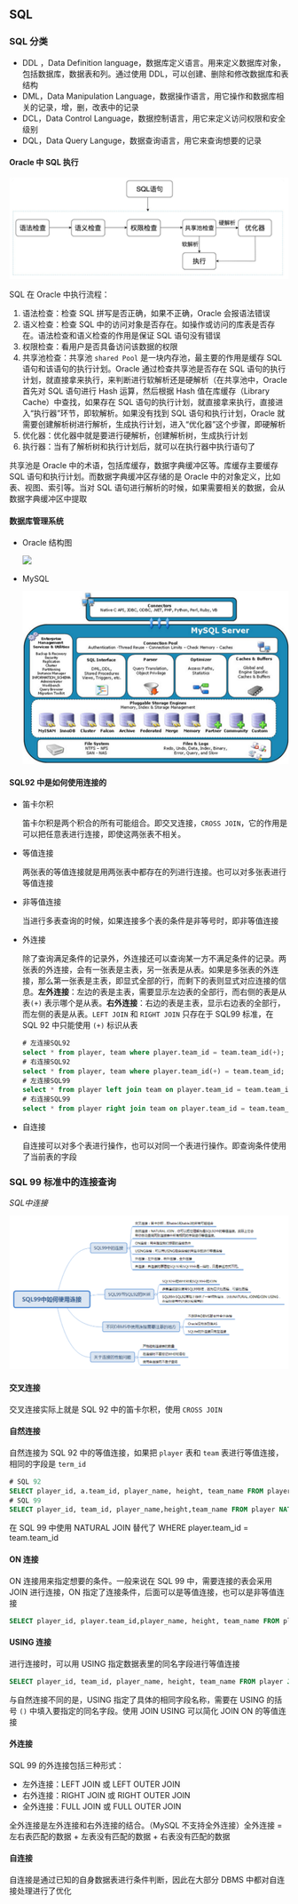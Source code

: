 ## SQL

### SQL 分类

* DDL ，Data Definition language，数据库定义语言。用来定义数据库对象，包括数据库，数据表和列。通过使用 DDL，可以创建、删除和修改数据库和表结构
* DML，Data Manipulation Language，数据操作语言，用它操作和数据库相关的记录，增，删，改表中的记录
* DCL，Data Control Language，数据控制语言，用它来定义访问权限和安全级别
* DQL，Data Query Languge，数据查询语言，用它来查询想要的记录

#### Oracle 中 SQL 执行

![](./Images/Oracle中SQL执行流程.png)

SQL 在 Oracle 中执行流程：

1. 语法检查：检查 SQL 拼写是否正确，如果不正确，Oracle 会报语法错误
2. 语义检查：检查 SQL 中的访问对象是否存在。如操作或访问的库表是否存在。语法检查和语义检查的作用是保证 SQL 语句没有错误
3. 权限检查：看用户是否具备访问该数据的权限
4. 共享池检查：共享池 `shared Pool` 是一块内存池，最主要的作用是缓存 SQL 语句和该语句的执行计划。Oracle 通过检查共享池是否存在 SQL 语句的执行计划，就直接拿来执行，来判断进行软解析还是硬解析（在共享池中，Oracle 首先对 SQL 语句进行 Hash 运算，然后根据 Hash 值在库缓存（Library Cache）中查找，如果存在 SQL  语句的执行计划，就直接拿来执行，直接进入“执行器”环节，即软解析。如果没有找到 SQL 语句和执行计划，Oracle 就需要创建解析树进行解析，生成执行计划，进入“优化器”这个步骤，即硬解析
5. 优化器：优化器中就是要进行硬解析，创建解析树，生成执行计划
6. 执行器：当有了解析树和执行计划后，就可以在执行器中执行语句了

共享池是 Oracle 中的术语，包括库缓存，数据字典缓冲区等。库缓存主要缓存 SQL 语句和执行计划。而数据字典缓冲区存储的是 Oracle 中的对象定义，比如表、视图、索引等。当对 SQL  语句进行解析的时候，如果需要相关的数据，会从数据字典缓冲区中提取

#### 数据库管理系统

* Oracle 结构图

  ![](./Images/Oracle12c数据库架构.png)

* MySQL

  ![](./Images/MySQL数据库结构.png)

  

#### SQL92 中是如何使用连接的

* 笛卡尔积

  笛卡尔积是两个积合的所有可能组合。即交叉连接，`CROSS JOIN`，它的作用是可以把任意表进行连接，即使这两张表不相关。

* 等值连接

  两张表的等值连接就是用两张表中都存在的列进行连接。也可以对多张表进行等值连接

* 非等值连接

  当进行多表查询的时候，如果连接多个表的条件是非等号时，即非等值连接

* 外连接

  除了查询满足条件的记录外，外连接还可以查询某一方不满足条件的记录。两张表的外连接，会有一张表是主表，另一张表是从表。如果是多张表的外连接，那么第一张表是主表，即显式全部的行，而剩下的表则显式对应连接的信息。**左外连接**：左边的表是主表，需要显示左边表的全部行，而右侧的表是从表`(+)` 表示哪个是从表。**右外连接**：右边的表是主表，显示右边表的全部行，而左侧的表是从表。`LEFT JOIN` 和 `RIGHT JOIN` 只存在于 SQL99 标准，在 SQL 92 中只能使用 `(+)` 标识从表

  ```sql
  # 左连接SQL92
  select * from player, team where player.team_id = team.team_id(+);
  # 右连接SQL92
  select * from player, team where player.team_id(+) = team.team_id;
  # 左连接SQL99
  select * from player left join team on player.team_id = team.team_id;
  # 右连接SQL99
  select * from player right join team on player.team_id = team.team_id;
  ```

* 自连接

  自连接可以对多个表进行操作，也可以对同一个表进行操作。即查询条件使用了当前表的字段

### SQL 99 标准中的连接查询

*SQL中连接*

![](./Images/SQL中连接.png)

#### 交叉连接

交叉连接实际上就是 SQL 92 中的笛卡尔积，使用 `CROSS JOIN`

#### 自然连接

自然连接为 SQL 92 中的等值连接，如果把 `player` 表和 `team` 表进行等值连接，相同的字段是 `term_id`

```SQL
# SQL 92
SELECT player_id, a.team_id, player_name, height, team_name FROM player as a, team as b where a.team_id = b.team_id
# SQL 99
SELECT player_id, team_id, player_name,height,team_name FROM player NATURAL JOIN team
```

在 SQL 99 中使用 NATURAL JOIN 替代了 WHERE player.team_id = team.team_id

#### ON 连接

ON 连接用来指定想要的条件。一般来说在 SQL 99 中，需要连接的表会采用 JOIN 进行连接，ON 指定了连接条件，后面可以是等值连接，也可以是非等值连接

```SQL
SELECT player_id, player.team_id,player_name, height, team_name FROM player JOIN team ON player.team_id = team.team_id
```

#### USING 连接

进行连接时，可以用 USING 指定数据表里的同名字段进行等值连接

```sql
SELECT player_id, team_id, player_name, height, team_name FROM player JOIN team USING(team_id)
```

与自然连接不同的是，USING 指定了具体的相同字段名称，需要在 USING 的括号 `()` 中填入要指定的同名字段。使用 JOIN USING 可以简化 JOIN ON 的等值连接

#### 外连接

SQL 99 的外连接包括三种形式：

* 左外连接：LEFT JOIN 或 LEFT OUTER JOIN
* 右外连接：RIGHT JOIN 或 RIGHT OUTER JOIN
* 全外连接：FULL JOIN 或 FULL OUTER JOIN

全外连接是左外连接和右外连接的结合。（MySQL 不支持全外连接）全外连接 = 左右表匹配的数据 + 左表没有匹配的数据 + 右表没有匹配的数据

#### 自连接

自连接是通过已知的自身数据表进行条件判断，因此在大部分 DBMS 中都对自连接处理进行了优化

